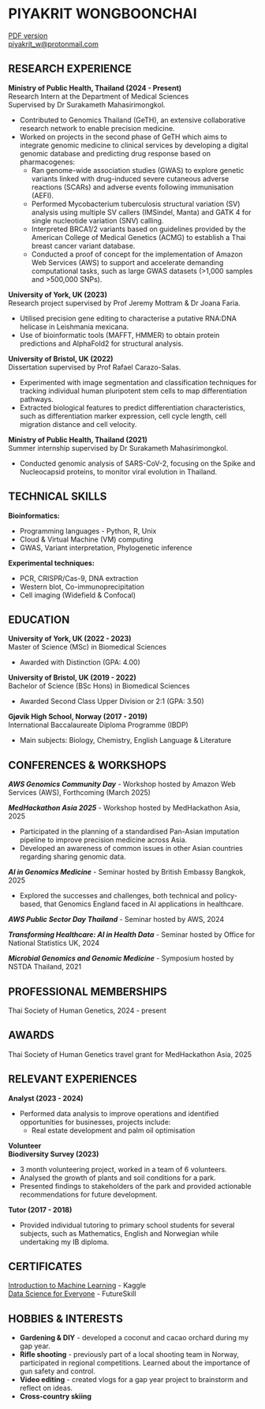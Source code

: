 # PIYAKRIT WONGBOONCHAI

<a href="https://github.com/engwbc/engwbc.github.io/blob/main/files/PiyakritW_CV_2025.pdf" download="download"> PDF version </a> <br>
piyakrit_w@protonmail.com <br>

## RESEARCH EXPERIENCE

**Ministry of Public Health, Thailand (2024 - Present)** <br>
Research Intern at the Department of Medical Sciences<br> 
Supervised by Dr Surakameth Mahasirimongkol.
* Contributed to Genomics Thailand (GeTH), an extensive collaborative research network to enable precision medicine.
* Worked on projects in the second phase of GeTH which aims to integrate genomic medicine to clinical services by developing a digital genomic database and predicting drug response based on pharmacogenes: 
  * Ran genome-wide association studies (GWAS) to explore genetic variants linked with drug-induced severe cutaneous adverse reactions (SCARs) and adverse events following immunisation (AEFI).
  * Performed Mycobacterium tuberculosis structural variation (SV) analysis using multiple SV callers (IMSindel, Manta) and GATK 4 for single nucleotide variation (SNV) calling.
  * Interpreted BRCA1/2 variants based on guidelines provided by the American College of Medical Genetics (ACMG) to establish a Thai breast cancer variant database.
  * Conducted a proof of concept for the implementation of Amazon Web Services (AWS) to support and accelerate demanding computational tasks, such as large GWAS datasets (>1,000 samples and >500,000 SNPs). <br>

**University of York, UK (2023)** <br>
Research project supervised by Prof Jeremy Mottram & Dr Joana Faria. 
* Utilised precision gene editing to characterise a putative RNA:DNA helicase in Leishmania mexicana.
* Use of bioinformatic tools (MAFFT, HMMER) to obtain protein predictions and AlphaFold2 for structural analysis. <br>

**University of Bristol, UK (2022)** <br>
Dissertation supervised by Prof Rafael Carazo-Salas. 
* Experimented with image segmentation and classification techniques for tracking individual human pluripotent stem cells to map differentiation pathways.
* Extracted biological features to predict differentiation characteristics, such as differentiation marker expression, cell cycle length, cell migration distance and cell velocity. <br>

**Ministry of Public Health, Thailand (2021)** <br>	
Summer internship supervised by Dr Surakameth Mahasirimongkol.
* Conducted genomic analysis of SARS-CoV-2, focusing on the Spike and Nucleocapsid proteins, to monitor viral evolution in Thailand.

## TECHNICAL SKILLS
**Bioinformatics:**
* Programming languages - Python, R, Unix
* Cloud & Virtual Machine (VM) computing
* GWAS, Variant interpretation, Phylogenetic inference <br>

**Experimental techniques:**
* PCR, CRISPR/Cas-9, DNA extraction
* Western blot, Co-immunoprecipitation
* Cell imaging (Widefield & Confocal) <br>

## EDUCATION
**University of York, UK (2022 - 2023)** <br>
Master of Science (MSc) in Biomedical Sciences <br>
* Awarded with Distinction (GPA: 4.00) <br>

**University of Bristol, UK (2019 - 2022)** <br>
Bachelor of Science (BSc Hons) in Biomedical Sciences <br>
* Awarded Second Class Upper Division or 2:1 (GPA: 3.50) <br>

**Gjøvik High School, Norway (2017 - 2019)** <br>
International Baccalaureate Diploma Programme (IBDP) <br>
* Main subjects: Biology, Chemistry, English Language & Literature

## CONFERENCES & WORKSHOPS
***AWS Genomics Community Day*** - Workshop hosted by Amazon Web Services (AWS), Forthcoming (March 2025)
  
***MedHackathon Asia 2025*** - Workshop hosted by MedHackathon Asia, 2025
* Participated in the planning of a standardised Pan-Asian imputation pipeline to improve precision medicine across Asia. 
* Developed an awareness of common issues in other Asian countries regarding sharing genomic data.
 
***AI in Genomics Medicine*** - Seminar hosted by British Embassy Bangkok, 2025
* Explored the successes and challenges, both technical and policy-based, that Genomics England faced in AI applications in healthcare.
   
***AWS Public Sector Day Thailand*** - Seminar hosted by AWS, 2024
  
***Transforming Healthcare: AI in Health Data*** - Seminar hosted by Office for National Statistics UK, 2024
  
***Microbial Genomics and Genomic Medicine*** - Symposium hosted by NSTDA Thailand, 2021 

## PROFESSIONAL MEMBERSHIPS
Thai Society of Human Genetics, 2024 - present	

## AWARDS
Thai Society of Human Genetics travel grant for MedHackathon Asia, 2025

## RELEVANT EXPERIENCES
**Analyst (2023 - 2024)** <br>
* Performed data analysis to improve operations and identified opportunities for businesses, projects include:
  * Real estate development and palm oil optimisation
  
**Volunteer** <br>
**Biodiversity Survey (2023)**
* 3 month volunteering project, worked in a team of 6 volunteers. 
* Analysed the growth of plants and soil conditions for a park.
* Presented findings to stakeholders of the park and provided actionable recommendations for future development.

**Tutor (2017 - 2018)** <br>
* Provided individual tutoring to primary school students for several subjects, such as Mathematics, English and Norwegian while undertaking my IB diploma.

## CERTIFICATES
[Introduction to Machine Learning](https://www.kaggle.com/learn/certification/zeeweemama/intro-to-machine-learning) - Kaggle <br>
[Data Science for Everyone](https://drive.google.com/file/d/18jKZ87-q6ndzHkxqrP_s-PnX58nnprYW/view?usp=drive_link) - FutureSkill

## HOBBIES & INTERESTS
* **Gardening & DIY** - developed a coconut and cacao orchard during my gap year.
* **Rifle shooting** - previously part of a local shooting team in Norway, participated in regional competitions. Learned about the importance of gun safety and control.
* **Video editing** - created vlogs for a gap year project to brainstorm and reflect on ideas.
* **Cross-country skiing**
